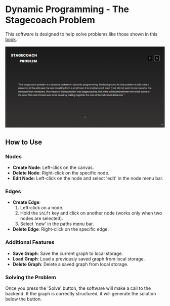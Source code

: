# Dynamic Programming - The Stagecoach Problem

This software is designed to help solve problems like those shown in this [book](https://www.ime.unicamp.br/~andreani/MS515/capitulo7.pdf).

![mainPage](main.png)

## How to Use

### Nodes

- **Create Node**: Left-click on the canvas.
- **Delete Node**: Right-click on the specific node.
- **Edit Node**: Left-click on the node and select 'edit' in the node menu bar.

### Edges

- **Create Edge**:
  1. Left-click on a node.
  2. Hold the `Shift` key and click on another node (works only when two nodes are selected).
  3. Select 'new' in the paths menu bar.
- **Delete Edge**: Right-click on the specific edge.

### Additional Features

- **Save Graph**: Save the current graph to local storage.
- **Load Graph**: Load a previously saved graph from local storage.
- **Delete Graph**: Delete a saved graph from local storage.

### Solving the Problem

Once you press the 'Solve' button, the software will make a call to the backend. If the graph is correctly structured, it will generate the solution below the button.
